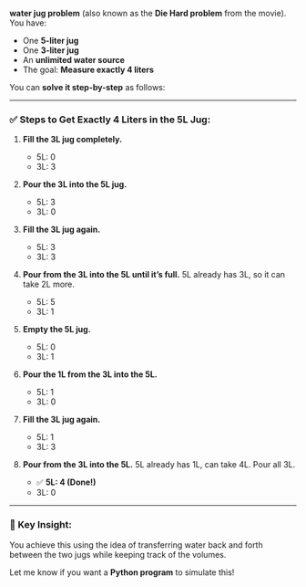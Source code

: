 **water jug problem** (also known as the **Die Hard problem** from the movie). You have:

* One **5-liter jug**
* One **3-liter jug**
* An **unlimited water source**
* The goal: **Measure exactly 4 liters**

You can **solve it step-by-step** as follows:

---

### ✅ Steps to Get Exactly 4 Liters in the 5L Jug:

1. **Fill the 3L jug completely.**

   * 5L: 0
   * 3L: 3

2. **Pour the 3L into the 5L jug.**

   * 5L: 3
   * 3L: 0

3. **Fill the 3L jug again.**

   * 5L: 3
   * 3L: 3

4. **Pour from the 3L into the 5L until it’s full.**
   5L already has 3L, so it can take 2L more.

   * 5L: 5
   * 3L: 1

5. **Empty the 5L jug.**

   * 5L: 0
   * 3L: 1

6. **Pour the 1L from the 3L into the 5L.**

   * 5L: 1
   * 3L: 0

7. **Fill the 3L jug again.**

   * 5L: 1
   * 3L: 3

8. **Pour from the 3L into the 5L.**
   5L already has 1L, can take 4L. Pour all 3L.

   * ✅ **5L: 4 (Done!)**
   * 3L: 0

---

### 🧠 Key Insight:

You achieve this using the idea of transferring water back and forth between the two jugs while keeping track of the volumes.

Let me know if you want a **Python program** to simulate this!
